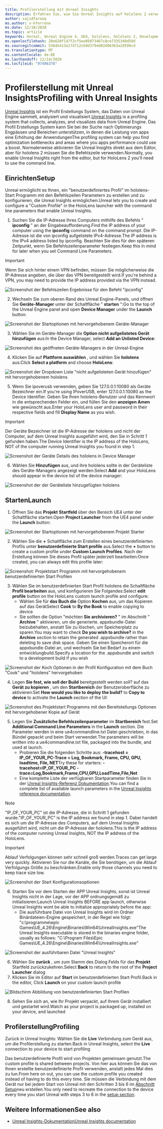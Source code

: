 ```yaml
---
title: Profilerstellung mit Unreal Insights
description: Erfahren Sie, wie Sie Unreal Insights auf hololens 2 verwenden.
author: sajidfarooq
ms.author: v-hferrone
ms.date: 12/10/2020
ms.topic: article
keywords: Unreal, Unreal Engine 4, UE4, hololens, hololens 2, Development, profling, Unreal Insights, Dokumentation, Guides, Features, holograms, Spieleentwicklung, Mixed Reality-Headset, Windows Mixed Reality-Headset, Virtual Reality-Headset
ms.openlocfilehash: 20e620f147f2cf5ee05073467c8ce7335340d59d
ms.sourcegitcommit: 53bde413a174712cb9d3794d02d96363a2d599cd
ms.translationtype: MT
ms.contentlocale: de-DE
ms.lasthandoff: 12/14/2020
ms.locfileid: "97486378"
---
```

# <a name="profiling-with-unreal-insights"></a><span data-ttu-id="274b2-104">Profilerstellung mit Unreal Insights</span><span class="sxs-lookup"><span data-stu-id="274b2-104">Profiling with Unreal Insights</span></span> 

<span data-ttu-id="274b2-105">[Unreal Insights](https://docs.unrealengine.com/TestingAndOptimization/PerformanceAndProfiling/UnrealInsights/Overview/index.html) ist ein Profil Erstellungs System, das Daten von Unreal Engine sammelt, analysiert und visualisiert.</span><span class="sxs-lookup"><span data-stu-id="274b2-105">[Unreal Insights](https://docs.unrealengine.com/TestingAndOptimization/PerformanceAndProfiling/UnrealInsights/Overview/index.html) is a profiling system that collects, analyzes, and visualizes data from Unreal Engine.</span></span> <span data-ttu-id="274b2-106">Das Profil Erstellungs System kann Sie bei der Suche nach Optimierungs Engpässen und Bereichen unterstützen, in denen die Leistung von apps eine Erhöhung der Anwendungen</span><span class="sxs-lookup"><span data-stu-id="274b2-106">The profiling system can help you find optimization bottlenecks and areas where you apps performance could use a boost.</span></span> <span data-ttu-id="274b2-107">Normalerweise aktivieren Sie Unreal Insights direkt aus dem Editor, aber für hololens 2 müssen Sie die Befehlszeile verwenden.</span><span class="sxs-lookup"><span data-stu-id="274b2-107">Normally, you enable Unreal Insights right from the editor, but for HoloLens 2 you'll need to use the command line.</span></span>  

## <a name="setup"></a><span data-ttu-id="274b2-108">Einrichten</span><span class="sxs-lookup"><span data-stu-id="274b2-108">Setup</span></span>

<span data-ttu-id="274b2-109">Unreal ermöglicht es Ihnen, ein "benutzerdefiniertes Profil" im hololens-Start Programm mit den Befehlszeilen Parametern zu erstellen und zu konfigurieren, die Unreal Insights ermöglichen.</span><span class="sxs-lookup"><span data-stu-id="274b2-109">Unreal lets you to create and configure a "Custom Profile" in the HoloLens launcher with the command line parameters that enable Unreal Insights.</span></span>

1.  <span data-ttu-id="274b2-110">Suchen Sie die IP-Adresse Ihres Computers mithilfe des Befehls " **ipconfig** " an der Eingabeaufforderung.</span><span class="sxs-lookup"><span data-stu-id="274b2-110">Find the IP address of your computer using the **ipconfig** command on the command prompt.</span></span> <span data-ttu-id="274b2-111">Die IP-Adresse ist die von ipconfig aufgelistete IPv4-Adresse.</span><span class="sxs-lookup"><span data-stu-id="274b2-111">The IP address is the IPv4 address listed by ipconfig.</span></span> <span data-ttu-id="274b2-112">Beachten Sie dies für den späteren Zeitpunkt, wenn Sie Befehlszeilenparameter festlegen.</span><span class="sxs-lookup"><span data-stu-id="274b2-112">Keep this in mind for later when you set Command Line Parameters.</span></span>

> [!IMPORTANT]
> <span data-ttu-id="274b2-113">Wenn Sie sich hinter einem VPN befinden, müssen Sie möglicherweise die IP-Adresse angeben, die über das VPN bereitgestellt wird.</span><span class="sxs-lookup"><span data-stu-id="274b2-113">If you're behind a VPN, you may need to provide the IP address provided via the VPN instead.</span></span>

![Screenshot der Befehlszeilen Ergebnisse für den Befehl "ipconfig"](images/unreal-insights-img-01.png)

2.  <span data-ttu-id="274b2-115">Wechseln Sie zum oberen Rand des Unreal Engine-Panels, und öffnen Sie **Geräte-Manager** unter der Schaltfläche " **starten** ":</span><span class="sxs-lookup"><span data-stu-id="274b2-115">Go to the top of the Unreal Engine panel and open **Device Manager** under the **Launch** button:</span></span>

![Screenshot der Startoptionen mit hervorgehobenem Geräte-Manager](images/unreal-insights-img-02.png)

3.  <span data-ttu-id="274b2-117">Wählen Sie im Geräte-Manager die **Option nicht aufgelistetes Gerät hinzufügen** aus:</span><span class="sxs-lookup"><span data-stu-id="274b2-117">In the Device Manager, select **Add an Unlisted Device**:</span></span>

![Screenshot des geöffneten Geräte-Managers in der Unreal-Engine](images/unreal-insights-img-03.png)

4. <span data-ttu-id="274b2-119">Klicken Sie auf **Plattform auswählen** , und wählen Sie **hololens** aus:</span><span class="sxs-lookup"><span data-stu-id="274b2-119">Click **Select a platform** and choose **HoloLens**:</span></span>

![Screenshot der Dropdown Liste "nicht aufgelisteten Gerät hinzufügen" mit hervorgehobenem hololens](images/unreal-insights-img-04.png)

5.  <span data-ttu-id="274b2-121">Wenn Sie ipoverusb verwenden, geben Sie 127.0.0.1:10080 als Geräte Bezeichner ein.</span><span class="sxs-lookup"><span data-stu-id="274b2-121">If you're using IPoverUSB, enter 127.0.0.1:10080 as the Device Identifier.</span></span> <span data-ttu-id="274b2-122">Geben Sie Ihren hololens-Benutzer und das Kennwort in die entsprechenden Felder ein, und füllen Sie den **anzeigen Amen** wie gewünscht aus.</span><span class="sxs-lookup"><span data-stu-id="274b2-122">Enter your HoloLens user and password in their respective fields and fill **Display Name** as you wish.</span></span>

> [!IMPORTANT]
> <span data-ttu-id="274b2-123">Der Geräte Bezeichner ist die IP-Adresse der hololens und nicht der Computer, auf dem Unreal Insights ausgeführt wird, den Sie in Schritt 1 gefunden haben.</span><span class="sxs-lookup"><span data-stu-id="274b2-123">The Device Identifier is the IP address of the HoloLens, NOT of the computer running Unreal Insights you found in step 1.</span></span>

![Screenshot der Geräte Details des hololens in Device Manager](images/unreal-insights-img-05.png)

6.  <span data-ttu-id="274b2-125">Wählen Sie **Hinzufügen** aus, und ihre hololens sollte in der Geräteliste des Geräte-Managers angezeigt werden:</span><span class="sxs-lookup"><span data-stu-id="274b2-125">Select **Add** and your HoloLens should appear in the device list of the device manager:</span></span>

![Screenshot der der Geräteliste hinzugefügten hololens](images/unreal-insights-img-06.png)

## <a name="launch"></a><span data-ttu-id="274b2-127">Starten</span><span class="sxs-lookup"><span data-stu-id="274b2-127">Launch</span></span>

1. <span data-ttu-id="274b2-128">Öffnen Sie das **Projekt** **Startfeld** über den Bereich UE4 unter der Schaltfläche starten:</span><span class="sxs-lookup"><span data-stu-id="274b2-128">Open **Project Launcher** from the UE4 panel under the **Launch** button:</span></span>

![Screenshot der Startoptionen mit hervorgehobenem Projekt Starter](images/unreal-insights-img-07.png)

2. <span data-ttu-id="274b2-130">Wählen Sie die **+** Schaltfläche zum Erstellen eines benutzerdefinierten Profils unter **benutzerdefinierte Start profile** aus.</span><span class="sxs-lookup"><span data-stu-id="274b2-130">Select the **+** button to create a custom profile under **Custom Launch Profiles**.</span></span> <span data-ttu-id="274b2-131">Nach der Erstellung können Sie dieses Profil später jederzeit bearbeiten:</span><span class="sxs-lookup"><span data-stu-id="274b2-131">Once created, you can always edit this profile later:</span></span>

![Screenshot: Projektstart Programm mit hervorgehobenem benutzerdefinierten Start Profilen](images/unreal-insights-img-08.png)

3. <span data-ttu-id="274b2-133">Wählen Sie im benutzerdefinierten Start Profil hololens die Schaltfläche **Profil bearbeiten** aus, und konfigurieren Sie Folgendes:</span><span class="sxs-lookup"><span data-stu-id="274b2-133">Select **edit profile** button on the HoloLens custom launch profile and configure:</span></span>
    * <span data-ttu-id="274b2-134">Wählen Sie für **das Buch die** Option **Kochen** aus, um das Kopieren auf das Gerät</span><span class="sxs-lookup"><span data-stu-id="274b2-134">Select **Cook** to **By the Book** to enable copying to device</span></span>
    * <span data-ttu-id="274b2-135">Sie sollten die Option "möchten **Sie archivieren?** " im Abschnitt " **Archive** " aktivieren, um die generierte. appxbundle-Datei beizubehalten, anstatt Sie zu löschen, um Speicherplatz zu sparen.</span><span class="sxs-lookup"><span data-stu-id="274b2-135">You may want to check **Do you wish to archive?** in the **Archive** section to retain the generated .appxbundle rather than deleting to save disk space.</span></span> <span data-ttu-id="274b2-136">Geben Sie einen Speicherort für die appxbundle-Datei an, und wechseln Sie bei Bedarf zu einem entwicklungbuild.</span><span class="sxs-lookup"><span data-stu-id="274b2-136">Specify a location for the .appxbundle and switch to a development build if you wish</span></span>

![Screenshot der Koch Optionen in der Profil Konfiguration mit dem Buch "Cook" und "hololens" hervorgehoben](images/unreal-insights-img-09.png)

4. <span data-ttu-id="274b2-138">Legen **Sie fest, wie soll der Build** bereitgestellt werden soll? auf das **Gerät zu kopieren** , um den **Startbereich** der Benutzeroberfläche zu aktivieren:</span><span class="sxs-lookup"><span data-stu-id="274b2-138">Set **How would you like to deploy the build?** to **Copy to device** to activate the **Launch** section of the UI:</span></span>

![Screenshot des Projektstart Programms mit den Bereitstellungs Optionen mit hervorgehobener Kopie auf Gerät](images/unreal-insights-img-10.png)

5. <span data-ttu-id="274b2-140">Legen Sie **Zusätzliche Befehlszeilenparameter** im **Startbereich** fest.</span><span class="sxs-lookup"><span data-stu-id="274b2-140">Set **Additional Command Line Parameters** in the **Launch** section.</span></span> <span data-ttu-id="274b2-141">Die Parameter werden in eine ue4commandline.txt Datei geschrieben, in das Bündel gepackt und beim Start verwendet.</span><span class="sxs-lookup"><span data-stu-id="274b2-141">The parameters will be written into a ue4commandline.txt file, packaged into the bundle, and used at launch.</span></span> 
    <!-- TODO: Need more detail on what this parameter does and where to find others. -->
    * <span data-ttu-id="274b2-142">Probieren Sie die folgenden Schritte aus: **-tracehost = IP_OF_YOUR_PC-Trace = Log, Bookmark, Frame, CPU, GPU, loadtime, File, NET**</span><span class="sxs-lookup"><span data-stu-id="274b2-142">Try these for starters: **-tracehost=IP_OF_YOUR_PC -trace=Log,Bookmark,Frame,CPU,GPU,LoadTime,File,Net**</span></span>
    * <span data-ttu-id="274b2-143">Eine komplette Liste der verfügbaren Startparameter finden Sie in der [Unreal Insights-Referenz Dokumentation](https://docs.unrealengine.com/TestingAndOptimization/PerformanceAndProfiling/UnrealInsights/Reference/index.html).</span><span class="sxs-lookup"><span data-stu-id="274b2-143">You can find a complete list of available launch parameters in the [Unreal Insights reference documentation](https://docs.unrealengine.com/TestingAndOptimization/PerformanceAndProfiling/UnrealInsights/Reference/index.html).</span></span>

> [!NOTE]
> <span data-ttu-id="274b2-144">"IP_OF_YOUR_PC" ist die IP-Adresse, die in Schritt 1 gefunden wurde.</span><span class="sxs-lookup"><span data-stu-id="274b2-144">"IP_OF_YOUR_PC" is the IP address we found in step 1.</span></span> <span data-ttu-id="274b2-145">Dabei handelt es sich um die IP-Adresse des Computers, auf dem Unreal Insights ausgeführt wird, nicht um die IP-Adresse der hololens.</span><span class="sxs-lookup"><span data-stu-id="274b2-145">This is the IP address of the computer running Unreal Insights, NOT the IP address of the HoloLens.</span></span>

> [!IMPORTANT]
> <span data-ttu-id="274b2-146">Ablauf Verfolgungen können sehr schnell groß werden.</span><span class="sxs-lookup"><span data-stu-id="274b2-146">Traces can get large very quickly.</span></span> <span data-ttu-id="274b2-147">Aktivieren Sie nur die Kanäle, die Sie benötigen, um die Ablauf Verfolgungs Größe zu beschränken.</span><span class="sxs-lookup"><span data-stu-id="274b2-147">Enable only those channels you need to keep trace size low.</span></span>

![Screenshot der Start Konfigurationsoptionen](images/unreal-insights-img-11.png)

6. <span data-ttu-id="274b2-149">Starten Sie vor dem Starten der APP Unreal Insights, sonst ist Unreal Insights nicht in der Lage, vor der APP ordnungsgemäß zu initialisieren:</span><span class="sxs-lookup"><span data-stu-id="274b2-149">Launch Unreal Insights BEFORE app launch, otherwise Unreal Insights wont be able to initialize appropriately before the app:</span></span>
    * <span data-ttu-id="274b2-150">Die ausführbare Datei von Unreal Insights wird im Ordner Binärdateien-Engine gespeichert, in der Regel wie folgt: "c:\programme\epic Games\UE_4.26\Engine\Binaries\Win64\UnrealInsights.exe"</span><span class="sxs-lookup"><span data-stu-id="274b2-150">The Unreal Insights executable is stored in the binaries engine folder, usually as follows: "C:\Program Files\Epic Games\UE_4.26\Engine\Binaries\Win64\UnrealInsights.exe"</span></span>

![Screenshot der ausführbaren Datei "Unreal Insights"](images/unreal-insights-img-12.png)

6.  <span data-ttu-id="274b2-152">Wählen Sie **zurück** , um zum Stamm des Dialog Felds für das **Projekt** Startfeld zurückzukehren.</span><span class="sxs-lookup"><span data-stu-id="274b2-152">Select **Back** to return to the root of the **Project Launcher** dialog</span></span>
7.  <span data-ttu-id="274b2-153">Klicken Sie im Editor auf **Start** im benutzerdefinierten Start Profil.</span><span class="sxs-lookup"><span data-stu-id="274b2-153">Back in the editor, Click **Launch** on your custom launch profile</span></span>

![Bildschirm Abbildung von benutzerdefinierten Start Profilen](images/unreal-insights-img-13.png)

8.  <span data-ttu-id="274b2-155">Sehen Sie sich an, wie Ihr Projekt verpackt, auf Ihrem Gerät installiert und gestartet wird.</span><span class="sxs-lookup"><span data-stu-id="274b2-155">Watch as your project is packaged up, installed on your device, and launched</span></span>

## <a name="profiling"></a><span data-ttu-id="274b2-156">Profilerstellung</span><span class="sxs-lookup"><span data-stu-id="274b2-156">Profiling</span></span>

<span data-ttu-id="274b2-157">Zurück in Unreal Insights: Wählen Sie die **Live** Verbindung zum Gerät aus, um die Profilerstellung zu starten.</span><span class="sxs-lookup"><span data-stu-id="274b2-157">Back in Unreal Insights, select the **Live** connection to your device to start profiling</span></span>

<span data-ttu-id="274b2-158">Das benutzerdefinierte Profil wird von Projekten gemeinsam genutzt.</span><span class="sxs-lookup"><span data-stu-id="274b2-158">The custom profile is shared between projects.</span></span> <span data-ttu-id="274b2-159">Von hier aus können Sie das von Ihnen erstellte benutzerdefinierte Profil verwenden, anstatt jedes Mal dies zu tun.</span><span class="sxs-lookup"><span data-stu-id="274b2-159">From here on out, you can use the custom profile you created instead of having to do this every time.</span></span> <span data-ttu-id="274b2-160">Sie müssen die Verbindung mit dem Gerät nur bei jedem Start von Unreal mit den Schritten 3 bis 6 im [Abschnitt Setup](#setup)neu erstellen.</span><span class="sxs-lookup"><span data-stu-id="274b2-160">You only need to recreate the connection to the device every time you start Unreal with steps 3 to 6 in the [setup section](#setup).</span></span>

## <a name="see-also"></a><span data-ttu-id="274b2-161">Weitere Informationen</span><span class="sxs-lookup"><span data-stu-id="274b2-161">See also</span></span>
* [<span data-ttu-id="274b2-162">Unreal Insights-Dokumentation</span><span class="sxs-lookup"><span data-stu-id="274b2-162">Unreal Insights documentation</span></span>](https://docs.unrealengine.com/TestingAndOptimization/PerformanceAndProfiling/UnrealInsights/index.html)

